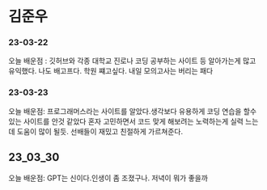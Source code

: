 # 김준우
### 23-03-22
오늘 배운점 : 깃허브와 각종 대학교 진로나 코딩 공부하는 사이트 등 알아가는게 많고 유익했다.
나도 배고프다. 학원 쨰고싶다. 내일 모의고사는 버리는 패다

### 23-03-23
오늘 배운점: 프로그래머스라는 사이트를 알았다.생각보다 유용하게 코딩 연습을 할수 있는 사이트를 안것 같았다
혼자 고민하면서 코드 맞게 해보려는 노력하는게 실력 느는데 도움이 많이 될듯.
선배들이 재밌고 친절하게 가르쳐준다.


## 23_03_30
오늘 배운점: GPT는 신이다.인생이 좀 조졌구나. 저녁이 뭐가 좋을까
